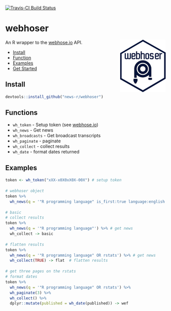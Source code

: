 [![Travis-CI Build Status](https://travis-ci.org/JohnCoene/webhoser.svg?branch=master)](https://travis-ci.org/JohnCoene/webhoser)

# webhoser

<img src = "/man/figures/logo.png" align = "right" />

An R wrapper to the [webhose.io](https://webhose.io/) API.

* [Install](#install)
* [Function](#functions)
* [Examples](#examples)
* [Get Started](http://webhoser.john-coene.com/)

## Install

```r
devtools::install_github("news-r/webhoser")
```

## Functions

* `wh_token` - Setup token (see [webhose.io](https://webhose.io/))
* `wh_news` - Get news
* `wh_broadcasts` - Get broadcast transcripts
* `wh_paginate` - paginate
* `wh_collect` - collect results
* `wh_date` - format dates returned

## Examples

```r
token <- wh_token("xXX-x0X0xX0X-00X") # setup token

# webhoser object
token %>% 
  wh_news(q = '"R programming language" is_first:true language:english site_type:news') -> news

# basic
# collect results
token %>% 
  wh_news(q = '"R programming language"') %>% # get news
  wh_collect -> basic
  
# flatten results
token %>% 
  wh_news(q = '"R programming language" OR rstats') %>% # get news
  wh_collect(TRUE) -> flat  # flatten results

# get three pages on the rstats
# format dates
token %>%  
  wh_news(q = '"R programming language" OR rstats') %>% 
  wh_paginate(3) %>% 
  wh_collect() %>% 
  dplyr::mutate(published = wh_date(published)) -> wef
```
